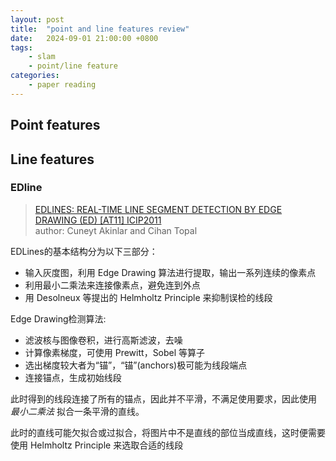 ```yaml
---
layout: post
title:  "point and line features review"
date:   2024-09-01 21:00:00 +0800
tags: 
    - slam
    - point/line feature
categories:
    - paper reading
---
```


## Point features

## Line features

### EDline
> [EDLINES: REAL-TIME LINE SEGMENT DETECTION BY EDGE DRAWING (ED) [AT11] ICIP2011](https://ieeexplore.ieee.org/document/6116138) <br>
> author: Cuneyt Akinlar and Cihan Topal 

EDLines的基本结构分为以下三部分：

- 输入灰度图，利用 Edge Drawing 算法进行提取，输出一系列连续的像素点
- 利用最小二乘法来连接像素点，避免连到外点
- 用 Desolneux 等提出的 Helmholtz Principle 来抑制误检的线段


Edge Drawing检测算法:

- 滤波核与图像卷积，进行高斯滤波，去噪
- 计算像素梯度，可使用 Prewitt，Sobel 等算子
- 选出梯度较大者为“锚”，“锚”(anchors)极可能为线段端点
- 连接锚点，生成初始线段

此时得到的线段连接了所有的锚点，因此并不平滑，不满足使用要求，因此使用 *最小二乘法* 拟合一条平滑的直线。

此时的直线可能欠拟合或过拟合，将图片中不是直线的部位当成直线，这时便需要使用 Helmholtz Principle 来选取合适的线段




